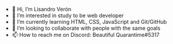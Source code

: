 - 👋 Hi, I’m Lisandro Verón
- 👀 I’m interested in study to be web developer
- 🌱 I’m currently learning HTML, CSS, JavaScript and Git/GitHub
- 💞️ I’m looking to collaborate with people with the same goals
- 📫 How to reach me on Discord: Beautiful Quarantime#5317

<!---
lisandroveron/lisandroveron is a ✨ special ✨ repository because its `README.md` (this file) appears on your GitHub profile.
You can click the Preview link to take a look at your changes.
--->
